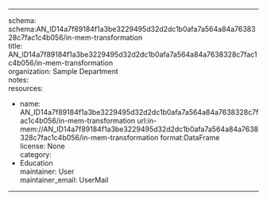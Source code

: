 


---  
schema: schema:AN_ID14a7f89184f1a3be3229495d32d2dc1b0afa7a564a84a7638328c7fac1c4b056/in-mem-transformation  
title: AN_ID14a7f89184f1a3be3229495d32d2dc1b0afa7a564a84a7638328c7fac1c4b056/in-mem-transformation  
organization: Sample Department  
notes:   
resources:  
- name: AN_ID14a7f89184f1a3be3229495d32d2dc1b0afa7a564a84a7638328c7fac1c4b056/in-mem-transformation 
 url:in-mem://AN_ID14a7f89184f1a3be3229495d32d2dc1b0afa7a564a84a7638328c7fac1c4b056/in-mem-transformation 
 format:DataFrame  
license: None  
category:
 - Education  
maintainer: User  
maintainer_email: UserMail  
---